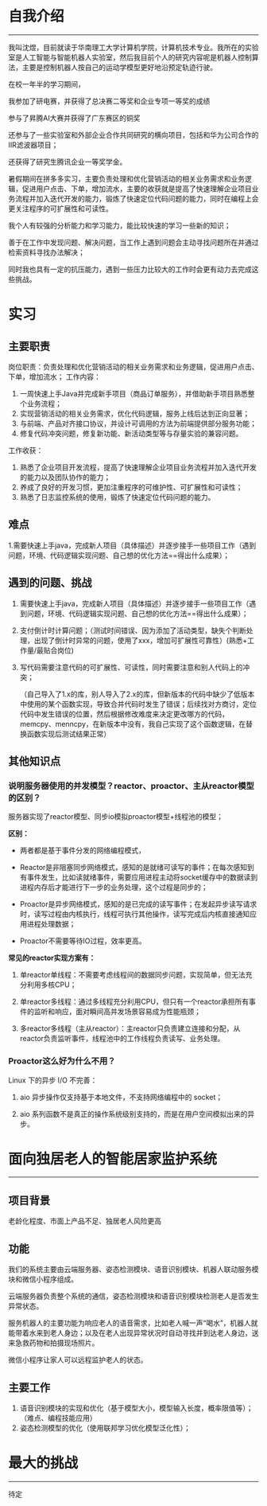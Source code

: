 





# 自我介绍

---

我叫沈煜，目前就读于华南理工大学计算机学院，计算机技术专业。我所在的实验室是人工智能与智能机器人实验室，然后我目前个人的研究内容呢是机器人控制算法，主要是控制机器人按自己的运动学模型更好地沿预定轨迹行驶。

在校一年半的学习期间，

我参加了研电赛，并获得了总决赛二等奖和企业专项一等奖的成绩

参与了昇腾AI大赛并获得了广东赛区的铜奖

还参与了一些实验室和外部企业合作共同研究的横向项目，包括和华为公司合作的IIR滤波器项目；

还获得了研究生腾讯企业一等奖学金。

暑假期间在拼多多实习，主要负责处理和优化营销活动的相关业务需求和业务逻辑，促进用户点击、下单，增加流水，主要的收获就是提高了快速理解企业项目业务流程并加入迭代开发的能力，锻炼了快速定位代码问题的能力，同时在编程上会更关注程序的可扩展性和可读性。

我个人有较强的分析能力和学习能力，能比较快速的学习一些新的知识；

善于在工作中发现问题、解决问题，当工作上遇到问题会主动寻找问题所在并通过检索资料寻找办法解决；

同时我也具有一定的抗压能力，遇到一些压力比较大的工作时会更有动力去完成这些挑战。

# 实习

## 主要职责

岗位职责：负责处理和优化营销活动的相关业务需求和业务逻辑，促进用户点击、下单，增加流水； 工作内容：

1. 一周快速上手Java并完成新手项目（商品订单服务），并借助新手项目熟悉整个业务流程；
2. 实现营销活动的相关业务需求，优化代码逻辑，服务上线后达到正向显著； 
3. 与前端、产品对齐接口协议，并设计可调用的方法为前端提供部分服务功能；
4. 修复代码冲突问题，修复新功能、新活动类型等与存量实验的兼容问题。 

工作收获： 

1. 熟悉了企业项目开发流程，提高了快速理解企业项目业务流程并加入迭代开发的能力以及团队协作的能力；
2. 养成了良好的开发习惯，更加注重程序的可维护性、可扩展性和可读性；
3. 熟悉了日志监控系统的使用，锻炼了快速定位代码问题的能力。

## 难点

1.需要快速上手java，完成新人项目（具体描述）并逐步接手一些项目工作（遇到问题，环境、代码逻辑实现问题、自己想的优化方法==得出什么成果）；

## 遇到的问题、挑战

1. 需要快速上手java，完成新人项目（具体描述）并逐步接手一些项目工作（遇到问题，环境、代码逻辑实现问题、自己想的优化方法==得出什么成果）；

2. 支付倒计时计算问题；（测试时间错误、因为添加了活动类型，缺失个判断处理，出现了倒计时异常的问题，使用了xxx，增加可扩展性可靠性）(熟悉+工作量/最贴合岗位)

3. 写代码需要注意代码的可扩展性、可读性，同时需要注意和别人代码上的冲突；

   （自己导入了1.x的库，别人导入了2.x的库，但新版本的代码中缺少了低版本中使用的某个函数实现，导致合并代码时发生了错误；后续找对方商讨，定位代码中发生错误的位置，然后根据修改难度来决定更改哪方的代码，memcpy、menncpy，在新版本中没有，我自己实现了这个函数逻辑，在替换函数实现后测试结果正常）

## 其他知识点

### 说明服务器使用的并发模型？reactor、proactor、主从reactor模型的区别？

服务器实现了reactor模型、同步io模拟proactor模型+线程池的模型；

**区别：**

- 两者都是基于事件分发的网络编程模式，

- Reactor是非阻塞同步网络模式，感知的是就绪可读写的事件；在每次感知到有事件发生，比如读就绪事件，需要应用进程主动将socket缓存中的数据读到进程内存后才能进行下一步的业务处理，这个过程是同步的；

- Proactor是异步网络模式，感知的是已完成的读写事件；在发起异步读写请求时，读写过程由内核执行，线程可执行其他操作，读写完成后内核直接通知应用进程处理数据；

- Proactor不需要等待IO过程，效率更高。

**常见的reactor实现方案有：**

1. 单reactor单线程：不需要考虑线程间的数据同步问题，实现简单，但无法充分利用多核CPU；

2. 单reactor多线程：通过多线程充分利用CPU，但只有一个reactor承担所有事件的监听和响应，面对瞬间高并发场景容易成为性能瓶颈；

3. 多reactor多线程（主从reactor）：主reactor只负责建立连接和分配，从reactor负责监听事件，线程池中的工作线程负责读写、业务处理。

### Proactor这么好为什么不用？

Linux 下的异步 I/O 不完善：

1. aio 异步操作仅支持基于本地文件，不支持网络编程中的 socket；

2. aio 系列函数不是真正的操作系统级别支持的，而是在用户空间模拟出来的异步。

# 面向独居老人的智能居家监护系统

---

## 项目背景

老龄化程度、市面上产品不足、独居老人风险更高

## 功能

我们的系统主要由云端服务器、姿态检测模块、语音识别模块、机器人联动服务模块和微信小程序组成。

云端服务器负责整个系统的通信，姿态检测模块和语音识别模块检测老人是否发生异常状态。

服务机器人的主要功能为响应老人的语音需求，比如老人喊一声“喝水”，机器人就能带着水来到老人身边；以及在老人出现异常状况时自动寻找并到达老人身边，送来急救药物和拍摄现场照片。

微信小程序让家人可以远程监护老人的状态。

## 主要工作

1. 语音识别模块的实现和优化（基于模型大小，模型输入长度，概率限值等）；（难点、编程技能应用）
2. 姿态检测模型的优化（使用联邦学习优化模型泛化性）；

# 最大的挑战

---

待定




